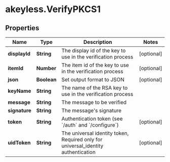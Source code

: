 # akeyless.VerifyPKCS1

## Properties

Name | Type | Description | Notes
------------ | ------------- | ------------- | -------------
**displayId** | **String** | The display id of the key to use in the verification process | [optional] 
**itemId** | **Number** | The item id of the key to use in the verification process | [optional] 
**json** | **Boolean** | Set output format to JSON | [optional] 
**keyName** | **String** | The name of the RSA key to use in the verification process | 
**message** | **String** | The message to be verified | 
**signature** | **String** | The message&#39;s signature | 
**token** | **String** | Authentication token (see &#x60;/auth&#x60; and &#x60;/configure&#x60;) | [optional] 
**uidToken** | **String** | The universal identity token, Required only for universal_identity authentication | [optional] 


